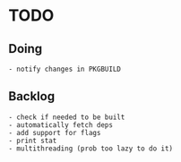 # TODO
## Doing
    - notify changes in PKGBUILD

## Backlog
    - check if needed to be built
    - automatically fetch deps
    - add support for flags
    - print stat
    - multithreading (prob too lazy to do it)
